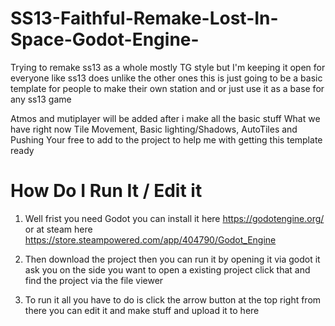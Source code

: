 # SS13-Faithful-Remake-Lost-In-Space-Godot-Engine-
Trying to remake ss13 as a whole mostly TG style but I'm keeping it open for everyone like ss13 does unlike the other ones this is just going to be a basic template for people to make their own station and or just use it as a base for any ss13 game


Atmos and mutiplayer will be added after i make all the basic stuff
What we have right now 
Tile Movement, Basic lighting/Shadows, AutoTiles and Pushing
Your free to add to the project to help me with getting this template ready

# How Do I Run It / Edit it

1. Well frist you need Godot you can install it here https://godotengine.org/ or at steam here https://store.steampowered.com/app/404790/Godot_Engine

2. Then download the project then you can run it by opening it via godot it ask you on the side you want to open a existing project click that and find the project via the file viewer

3. To run it all  you have to do is click the arrow button at the top right  from there you can edit it and  make stuff and upload it to here
